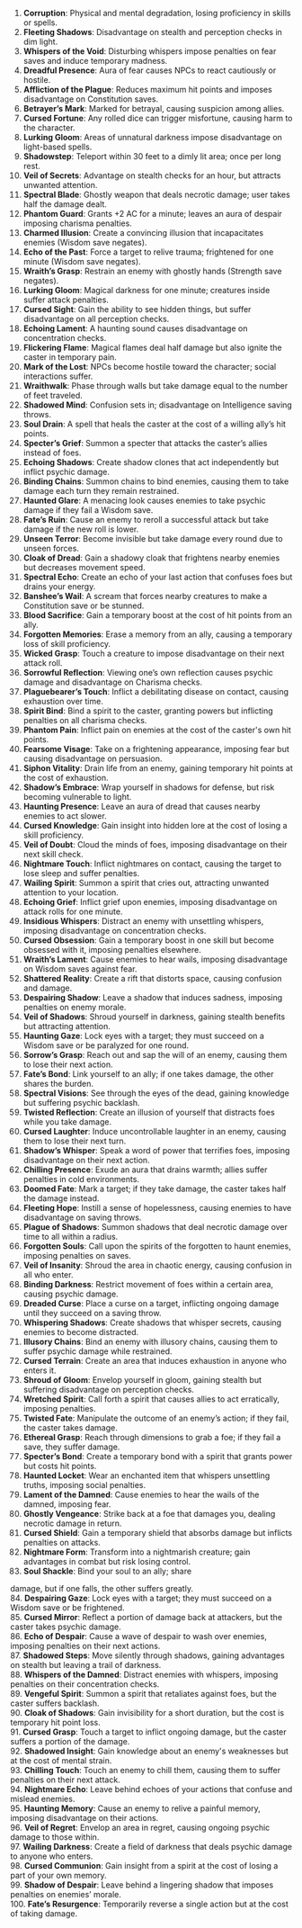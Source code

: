 1. **Corruption**: Physical and mental degradation, losing proficiency in skills or spells.  
2. **Fleeting Shadows**: Disadvantage on stealth and perception checks in dim light.  
3. **Whispers of the Void**: Disturbing whispers impose penalties on fear saves and induce temporary madness.  
4. **Dreadful Presence**: Aura of fear causes NPCs to react cautiously or hostile.  
5. **Affliction of the Plague**: Reduces maximum hit points and imposes disadvantage on Constitution saves.  
6. **Betrayer’s Mark**: Marked for betrayal, causing suspicion among allies.  
7. **Cursed Fortune**: Any rolled dice can trigger misfortune, causing harm to the character.  
8. **Lurking Gloom**: Areas of unnatural darkness impose disadvantage on light-based spells.  
9. **Shadowstep**: Teleport within 30 feet to a dimly lit area; once per long rest.  
10. **Veil of Secrets**: Advantage on stealth checks for an hour, but attracts unwanted attention.  
11. **Spectral Blade**: Ghostly weapon that deals necrotic damage; user takes half the damage dealt.  
12. **Phantom Guard**: Grants +2 AC for a minute; leaves an aura of despair imposing charisma penalties.  
13. **Charmed Illusion**: Create a convincing illusion that incapacitates enemies (Wisdom save negates).  
14. **Echo of the Past**: Force a target to relive trauma; frightened for one minute (Wisdom save negates).  
15. **Wraith’s Grasp**: Restrain an enemy with ghostly hands (Strength save negates).  
16. **Lurking Gloom**: Magical darkness for one minute; creatures inside suffer attack penalties.  
17. **Cursed Sight**: Gain the ability to see hidden things, but suffer disadvantage on all perception checks.  
18. **Echoing Lament**: A haunting sound causes disadvantage on concentration checks.  
19. **Flickering Flame**: Magical flames deal half damage but also ignite the caster in temporary pain.  
20. **Mark of the Lost**: NPCs become hostile toward the character; social interactions suffer.  
21. **Wraithwalk**: Phase through walls but take damage equal to the number of feet traveled.  
22. **Shadowed Mind**: Confusion sets in; disadvantage on Intelligence saving throws.  
23. **Soul Drain**: A spell that heals the caster at the cost of a willing ally’s hit points.  
24. **Specter’s Grief**: Summon a specter that attacks the caster’s allies instead of foes.  
25. **Echoing Shadows**: Create shadow clones that act independently but inflict psychic damage.  
26. **Binding Chains**: Summon chains to bind enemies, causing them to take damage each turn they remain restrained.  
27. **Haunted Glare**: A menacing look causes enemies to take psychic damage if they fail a Wisdom save.  
28. **Fate’s Ruin**: Cause an enemy to reroll a successful attack but take damage if the new roll is lower.  
29. **Unseen Terror**: Become invisible but take damage every round due to unseen forces.  
30. **Cloak of Dread**: Gain a shadowy cloak that frightens nearby enemies but decreases movement speed.  
31. **Spectral Echo**: Create an echo of your last action that confuses foes but drains your energy.  
32. **Banshee’s Wail**: A scream that forces nearby creatures to make a Constitution save or be stunned.  
33. **Blood Sacrifice**: Gain a temporary boost at the cost of hit points from an ally.  
34. **Forgotten Memories**: Erase a memory from an ally, causing a temporary loss of skill proficiency.  
35. **Wicked Grasp**: Touch a creature to impose disadvantage on their next attack roll.  
36. **Sorrowful Reflection**: Viewing one’s own reflection causes psychic damage and disadvantage on Charisma checks.  
37. **Plaguebearer’s Touch**: Inflict a debilitating disease on contact, causing exhaustion over time.  
38. **Spirit Bind**: Bind a spirit to the caster, granting powers but inflicting penalties on all charisma checks.  
39. **Phantom Pain**: Inflict pain on enemies at the cost of the caster's own hit points.  
40. **Fearsome Visage**: Take on a frightening appearance, imposing fear but causing disadvantage on persuasion.  
41. **Siphon Vitality**: Drain life from an enemy, gaining temporary hit points at the cost of exhaustion.  
42. **Shadow’s Embrace**: Wrap yourself in shadows for defense, but risk becoming vulnerable to light.  
43. **Haunting Presence**: Leave an aura of dread that causes nearby enemies to act slower.  
44. **Cursed Knowledge**: Gain insight into hidden lore at the cost of losing a skill proficiency.  
45. **Veil of Doubt**: Cloud the minds of foes, imposing disadvantage on their next skill check.  
46. **Nightmare Touch**: Inflict nightmares on contact, causing the target to lose sleep and suffer penalties.  
47. **Wailing Spirit**: Summon a spirit that cries out, attracting unwanted attention to your location.  
48. **Echoing Grief**: Inflict grief upon enemies, imposing disadvantage on attack rolls for one minute.  
49. **Insidious Whispers**: Distract an enemy with unsettling whispers, imposing disadvantage on concentration checks.  
50. **Cursed Obsession**: Gain a temporary boost in one skill but become obsessed with it, imposing penalties elsewhere.  
51. **Wraith’s Lament**: Cause enemies to hear wails, imposing disadvantage on Wisdom saves against fear.  
52. **Shattered Reality**: Create a rift that distorts space, causing confusion and damage.  
53. **Despairing Shadow**: Leave a shadow that induces sadness, imposing penalties on enemy morale.  
54. **Veil of Shadows**: Shroud yourself in darkness, gaining stealth benefits but attracting attention.  
55. **Haunting Gaze**: Lock eyes with a target; they must succeed on a Wisdom save or be paralyzed for one round.  
56. **Sorrow’s Grasp**: Reach out and sap the will of an enemy, causing them to lose their next action.  
57. **Fate’s Bond**: Link yourself to an ally; if one takes damage, the other shares the burden.  
58. **Spectral Visions**: See through the eyes of the dead, gaining knowledge but suffering psychic backlash.  
59. **Twisted Reflection**: Create an illusion of yourself that distracts foes while you take damage.  
60. **Cursed Laughter**: Induce uncontrollable laughter in an enemy, causing them to lose their next turn.  
61. **Shadow’s Whisper**: Speak a word of power that terrifies foes, imposing disadvantage on their next action.  
62. **Chilling Presence**: Exude an aura that drains warmth; allies suffer penalties in cold environments.  
63. **Doomed Fate**: Mark a target; if they take damage, the caster takes half the damage instead.  
64. **Fleeting Hope**: Instill a sense of hopelessness, causing enemies to have disadvantage on saving throws.  
65. **Plague of Shadows**: Summon shadows that deal necrotic damage over time to all within a radius.  
66. **Forgotten Souls**: Call upon the spirits of the forgotten to haunt enemies, imposing penalties on saves.  
67. **Veil of Insanity**: Shroud the area in chaotic energy, causing confusion in all who enter.  
68. **Binding Darkness**: Restrict movement of foes within a certain area, causing psychic damage.  
69. **Dreaded Curse**: Place a curse on a target, inflicting ongoing damage until they succeed on a saving throw.  
70. **Whispering Shadows**: Create shadows that whisper secrets, causing enemies to become distracted.  
71. **Illusory Chains**: Bind an enemy with illusory chains, causing them to suffer psychic damage while restrained.  
72. **Cursed Terrain**: Create an area that induces exhaustion in anyone who enters it.  
73. **Shroud of Gloom**: Envelop yourself in gloom, gaining stealth but suffering disadvantage on perception checks.  
74. **Wretched Spirit**: Call forth a spirit that causes allies to act erratically, imposing penalties.  
75. **Twisted Fate**: Manipulate the outcome of an enemy’s action; if they fail, the caster takes damage.  
76. **Ethereal Grasp**: Reach through dimensions to grab a foe; if they fail a save, they suffer damage.  
77. **Specter’s Bond**: Create a temporary bond with a spirit that grants power but costs hit points.  
78. **Haunted Locket**: Wear an enchanted item that whispers unsettling truths, imposing social penalties.  
79. **Lament of the Damned**: Cause enemies to hear the wails of the damned, imposing fear.  
80. **Ghostly Vengeance**: Strike back at a foe that damages you, dealing necrotic damage in return.  
81. **Cursed Shield**: Gain a temporary shield that absorbs damage but inflicts penalties on attacks.  
82. **Nightmare Form**: Transform into a nightmarish creature; gain advantages in combat but risk losing control.  
83. **Soul Shackle**: Bind your soul to an ally; share

 damage, but if one falls, the other suffers greatly.  
84. **Despairing Gaze**: Lock eyes with a target; they must succeed on a Wisdom save or be frightened.  
85. **Cursed Mirror**: Reflect a portion of damage back at attackers, but the caster takes psychic damage.  
86. **Echo of Despair**: Cause a wave of despair to wash over enemies, imposing penalties on their next actions.  
87. **Shadowed Steps**: Move silently through shadows, gaining advantages on stealth but leaving a trail of darkness.  
88. **Whispers of the Damned**: Distract enemies with whispers, imposing penalties on their concentration checks.  
89. **Vengeful Spirit**: Summon a spirit that retaliates against foes, but the caster suffers backlash.  
90. **Cloak of Shadows**: Gain invisibility for a short duration, but the cost is temporary hit point loss.  
91. **Cursed Grasp**: Touch a target to inflict ongoing damage, but the caster suffers a portion of the damage.  
92. **Shadowed Insight**: Gain knowledge about an enemy's weaknesses but at the cost of mental strain.  
93. **Chilling Touch**: Touch an enemy to chill them, causing them to suffer penalties on their next attack.  
94. **Nightmare Echo**: Leave behind echoes of your actions that confuse and mislead enemies.  
95. **Haunting Memory**: Cause an enemy to relive a painful memory, imposing disadvantage on their actions.  
96. **Veil of Regret**: Envelop an area in regret, causing ongoing psychic damage to those within.  
97. **Wailing Darkness**: Create a field of darkness that deals psychic damage to anyone who enters.  
98. **Cursed Communion**: Gain insight from a spirit at the cost of losing a part of your own memory.  
99. **Shadow of Despair**: Leave behind a lingering shadow that imposes penalties on enemies’ morale.  
100. **Fate’s Resurgence**: Temporarily reverse a single action but at the cost of taking damage.  
